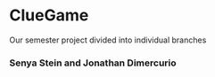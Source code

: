 # ClueGame
 Our semester project divided into individual branches
 
### Senya Stein and Jonathan Dimercurio